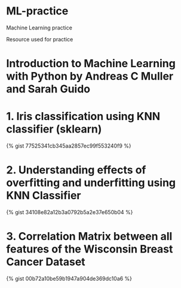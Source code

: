 # ML-practice
Machine Learning practice

Resource used for practice 
# Introduction to Machine Learning with Python by Andreas C Muller and Sarah Guido




# 1. Iris classification using KNN classifier (sklearn)

{% gist 77525341cb345aa2857ec99f553240f9 %}




# 2. Understanding effects of overfitting and underfitting using KNN Classifier

{% gist 34108e82a12b3a0792b5a2e37e650b04 %}



# 3. Correlation Matrix between all features of the Wisconsin Breast Cancer Dataset

{%  gist 00b72a10be59b1947a904de369dc10a6  %}
